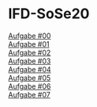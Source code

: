 # IFD-SoSe20

<a href="https://xd.adobe.com/view/aafdbdf5-8543-4592-4b52-399b89011630-dccc/">Aufgabe #00</a>
<br>
<a href="https://github.com/honoratoj/IFD-SoSe20/blob/master/Aufgabe01/Aufgabe%20%2301.pdf">Aufgabe #01</a>
<br>
<a href="Aufgabe02/gui.html">Aufgabe #02</a>
<br>
<a href="https://xd.adobe.com/view/19148c39-f216-40fe-6151-51ea00bf23c3-6f25/">Aufgabe #03</a>
<br>
<a href="https://tortu.io/share/645377">Aufgabe #04</a>
<br>
<a href="Aufgabe05/vui.1.html">Aufgabe #05</a>
<br>
<a href="Aufgabe06/aufgabe6.html">Aufgabe #06</a>
<br>
<a href="Aufgabe07/aufgabe7.html">Aufgabe #07</a>
<br>



